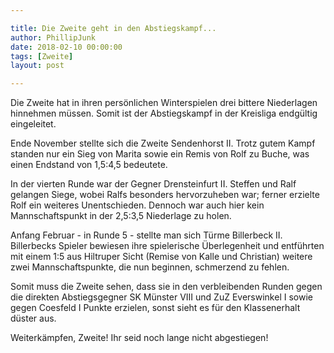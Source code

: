 ```yaml
---

title: Die Zweite geht in den Abstiegskampf...
author: PhillipJunk
date: 2018-02-10 00:00:00
tags: [Zweite] 
layout: post

---
```


Die Zweite hat in ihren persönlichen Winterspielen drei bittere Niederlagen hinnehmen müssen. Somit ist der Abstiegskampf in der Kreisliga endgültig eingeleitet.
<!-- continue -->

Ende November stellte sich die Zweite Sendenhorst II. Trotz gutem Kampf standen nur ein Sieg von Marita sowie ein Remis von Rolf zu Buche, was einen Endstand von 1,5:4,5 bedeutete.

In der vierten Runde war der Gegner Drensteinfurt II. Steffen und Ralf gelangen Siege, wobei Ralfs besonders hervorzuheben war; ferner erzielte Rolf ein weiteres Unentschieden. Dennoch war auch hier kein Mannschaftspunkt in der 2,5:3,5 Niederlage zu holen.

Anfang Februar - in Runde 5 - stellte man sich Türme Billerbeck II. Billerbecks Spieler bewiesen ihre spielerische Überlegenheit und entführten mit einem 1:5 aus Hiltruper Sicht (Remise von Kalle und Christian) weitere zwei Mannschaftspunkte, die nun beginnen, schmerzend zu fehlen.

Somit muss die Zweite sehen, dass sie in den verbleibenden Runden gegen die direkten Abstiegsgegner SK Münster VIII und ZuZ Everswinkel I sowie gegen Coesfeld I Punkte erzielen, sonst sieht es für den Klassenerhalt düster aus.

Weiterkämpfen, Zweite! Ihr seid noch lange nicht abgestiegen!

